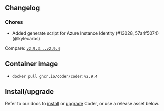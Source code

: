 ## Changelog

### Chores

- Added generate script for Azure Instance Identity (#13028, 57a4f5074) (@kylecarbs)

Compare: [`v2.9.3...v2.9.4`](https://github.com/coder/coder/compare/v2.9.3...v2.9.4)

## Container image

- `docker pull ghcr.io/coder/coder:v2.9.4`

## Install/upgrade

Refer to our docs to [install](https://coder.com/docs/v2/latest/install) or [upgrade](https://coder.com/docs/v2/latest/admin/upgrade) Coder, or use a release asset below.

